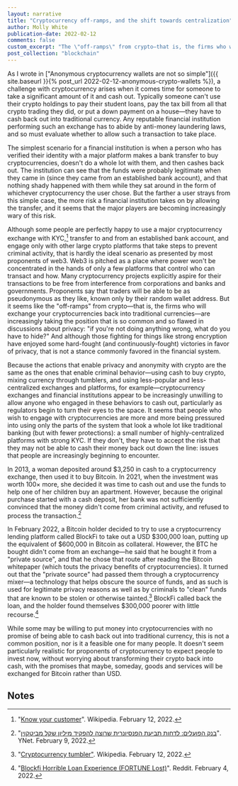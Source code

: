 ```yaml
---
layout: narrative
title: "Cryptocurrency off-ramps, and the shift towards centralization"
author: Molly White
publication-date: 2022-02-12
comments: false
custom_excerpt: "The \"off-ramps\" from crypto—that is, the firms who will exchange your cryptocurrencies back into traditional currencies—are increasingly taking the position that is so common in discussions about privacy: \"if you're not doing anything wrong, what do you have to hide?\"" 
post_collection: "blockchain"
---
```


As I wrote in ["Anonymous cryptocurrency wallets are not so simple"]({{ site.baseurl }}{% post_url 2022-02-12-anonymous-crypto-wallets %}), a challenge with cryptocurrency arises when it comes time for someone to take a significant amount of it and cash out. Typically someone can't use their crypto holdings to pay their student loans, pay the tax bill from all that crypto trading they did, or put a down payment on a house—they have to cash back out into traditional currency. Any reputable financial institution performing such an exchange has to abide by anti-money laundering laws, and so must evaluate whether to allow such a transaction to take place. 

The simplest scenario for a financial institution is when a person who has verified their identity with a major platform makes a bank transfer to buy cryptocurrencies, doesn't do a whole lot with them, and then cashes back out. The institution can see that the funds were probably legitimate when they came in (since they came from an established bank account), and that nothing shady happened with them while they sat around in the form of whichever cryptocurrency the user chose. But the farther a user strays from this simple case, the more risk a financial institution takes on by allowing the transfer, and it seems that the major players are becoming increasingly wary of this risk. 

Although some people are perfectly happy to use a major cryptocurrency exchange with KYC,[^fn1] transfer to and from an established bank account, and engage only with other large crypto platforms that take steps to prevent criminal activity, that is hardly the ideal scenario as presented by most proponents of web3. Web3 is pitched as a place where power won't be concentrated in the hands of only a few platforms that control who can transact and how. Many cryptocurrency projects explicitly aspire for their transactions to be free from interference from corporations and banks and governments. Proponents say that traders will be able to be as pseudonymous as they like, known only by their random wallet address. But it seems like the "off-ramps" from crypto—that is, the firms who will exchange your cryptocurrencies back into traditional currencies—are increasingly taking the position that is so common and so flawed in discussions about privacy: "if you're not doing anything wrong, what do you have to hide?" And although those fighting for things like strong encryption have enjoyed some hard-fought (and continuously-fought) victories in favor of privacy, that is not a stance commonly favored in the financial system.

Because the actions that enable privacy and anonymity with crypto are the same as the ones that enable criminal behavior—using cash to buy crypto, mixing currency through tumblers, and using less-popular and less-centralized exchanges and platforms, for example—cryptocurrency exchanges and financial institutions appear to be increasingly unwilling to allow anyone who engaged in these behaviors to cash out, particularly as regulators begin to turn their eyes to the space. It seems that people who wish to engage with cryptocurrencies are more and more being pressured into using only the parts of the system that look a whole lot like traditional banking (but with fewer protections): a small number of highly-centralized platforms with strong KYC. If they don't, they have to accept the risk that they may not be able to cash their money back out down the line: issues that people are increasingly beginning to encounter.

In 2013, a woman deposited around $3,250 in cash to a cryptocurrency exchange, then used it to buy Bitcoin. In 2021, when the investment was worth 100&times; more, she decided it was time to cash out and use the funds to help one of her children buy an apartment. However, because the original purchase started with a cash deposit, her bank was not sufficiently convinced that the money didn't come from criminal activity, and refused to process the transaction.[^fn2]

In February 2022, a Bitcoin holder decided to try to use a cryptocurrency lending platform called BlockFi to take out a USD $300,000 loan, putting up the equivalent of $600,000 in Bitcoin as collateral. However, the BTC he bought didn't come from an exchange—he said that he bought it from a "private source", and that he chose that route after reading the Bitcoin whitepaper (which touts the privacy benefits of cryptocurrencies). It turned out that the "private source" had passed them through a cryptocurrency mixer—a technology that helps obscure the source of funds, and as such is used for legitimate privacy reasons as well as by criminals to "clean" funds that are known to be stolen or otherwise tainted.[^fn4] BlockFi called back the loan, and the holder found themselves $300,000 poorer with little recourse.[^fn3]

While some may be willing to put money into cryptocurrencies with no promise of being able to cash back out into traditional currency, this is not a common position, nor is it a feasible one for many people. It doesn't seem particularly realistic for proponents of cryptocurrency to expect people to invest now, without worrying about transforming their crypto back into cash, with the promises that maybe, someday, goods and services will be exchanged for Bitcoin rather than USD.

## Notes
[^fn1]: "[Know your customer](https://en.wikipedia.org/wiki/Know_your_customer)". Wikipedia. February 12, 2022.
[^fn2]: "[בנק הפועלים: לדחות תביעת הפנסיונרית שרוצה להפקיד מיליון שקל מביטקוין](https://m.ynet.co.il/articles/h1qrlegjc)". YNet. February 9, 2022.
[^fn3]: "[Blockfi Horrible Loan Experience (FORTUNE Lost)](https://www.reddit.com/r/CryptoCurrency/comments/skxpr7/blockfi_horrible_loan_experience_fortune_lost/)". Reddit. February 4, 2022.
[^fn4]: "[Cryptocurrency tumbler"](https://en.wikipedia.org/wiki/Cryptocurrency_tumbler). Wikipedia. February 12, 2022.